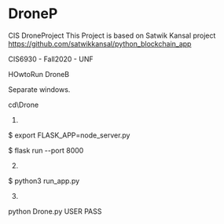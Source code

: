 # DroneP
CIS DroneProject
This Project is based on Satwik Kansal project https://github.com/satwikkansal/python_blockchain_app

CIS6930 - Fall2020 - UNF

HOwtoRun DroneB

Separate windows. 

cd\Drone

1.
$ export FLASK_APP=node_server.py

$ flask run --port 8000

2.
$ python3 run_app.py

3. 
python Drone.py USER PASS 
